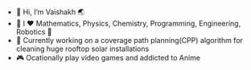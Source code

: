 - 👋 Hi, I’m Vaishakh 🌏 
- 🌱 I ❤️ Mathematics, Physics, Chemistry, Programming, Engineering, Robotics 🤖 
- 🦾 Currently working on a coverage path planning(CPP) algorithm for cleaning huge rooftop solar installations
- 🎮 Ocationally play video games and addicted to Anime

